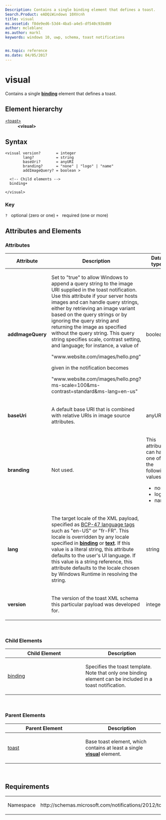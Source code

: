 ```yaml
---
Description: Contains a single binding element that defines a toast.
Search.Product: eADQiWindows 10XVcnh
title: visual
ms.assetid: f8de9ed6-53d4-4ba5-a4e5-df540c93bd89
author: mcleblanc
ms.author: markl
keywords: windows 10, uwp, schema, toast notifications


ms.topic: reference
ms.date: 04/05/2017
---
```


# visual




Contains a single [**binding**](https://msdn.microsoft.com/library/windows/apps/br212854) element that defines a toast.

## Element hierarchy

<dl>
<dt><a href="element-toast.md">&lt;toast&gt;</a></dt>
<dd><b>&lt;visual&gt;</b></dd>
</dl>

## Syntax

``` syntax
<visual version?       = integer
        lang?          = string
        baseUri?       = anyURI
        branding?      = "none" | "logo" | "name"
        addImageQuery? = boolean >

  <!-- Child elements -->
  binding+

</visual>
```

### Key

`?`   optional (zero or one)
`+`   required (one or more)

## Attributes and Elements


### Attributes

<table>
<colgroup>
<col width="20%" />
<col width="20%" />
<col width="20%" />
<col width="20%" />
<col width="20%" />
</colgroup>
<thead>
<tr class="header">
<th>Attribute</th>
<th>Description</th>
<th>Data type</th>
<th>Required</th>
<th>Default value</th>
</tr>
</thead>
<tbody>
<tr class="odd">
<td><strong>addImageQuery</strong></td>
<td><p>Set to &quot;true&quot; to allow Windows to append a query string to the image URI supplied in the toast notification. Use this attribute if your server hosts images and can handle query strings, either by retrieving an image variant based on the query strings or by ignoring the query string and returning the image as specified without the query string. This query string specifies scale, contrast setting, and language; for instance, a value of</p>
<p>&quot;www.website.com/images/hello.png&quot;</p>
<p>given in the notification becomes</p>
<p>&quot;www.website.com/images/hello.png?ms-scale=100&amp;ms-contrast=standard&amp;ms-lang=en-us&quot;</p></td>
<td>boolean</td>
<td>No</td>
<td>false</td>
</tr>
<tr class="even">
<td><strong>baseUri</strong></td>
<td><p>A default base URI that is combined with relative URIs in image source attributes.</p></td>
<td>anyURI</td>
<td>No</td>
<td>ms-appx:///</td>
</tr>
<tr class="odd">
<td><strong>branding</strong></td>
<td><p>Not used.</p></td>
<td><p>This attribute can have one of the following values:</p>
<ul>
<li>none</li>
<li>logo</li>
<li>name</li>
</ul></td>
<td>No</td>
<td>None</td>
</tr>
<tr class="even">
<td><strong>lang</strong></td>
<td><p>The target locale of the XML payload, specified as <a href="https://go.microsoft.com/fwlink/p/?linkid=227302">BCP-47 language tags</a>  such as &quot;en-US&quot; or &quot;fr-FR&quot;. This locale is overridden by any locale specified in <a href="element-binding.md"><strong>binding</strong></a> or <a href="element-text.md"><strong>text</strong></a>. If this value is a literal string, this attribute defaults to the user's UI language. If this value is a string reference, this attribute defaults to the locale chosen by Windows Runtime in resolving the string.</p></td>
<td>string</td>
<td>No</td>
<td>None</td>
</tr>
<tr class="odd">
<td><strong>version</strong></td>
<td><p>The version of the toast XML schema this particular payload was developed for.</p></td>
<td>integer</td>
<td>No</td>
<td>1</td>
</tr>
</tbody>
</table>

 

### Child Elements

<table>
<colgroup>
<col width="50%" />
<col width="50%" />
</colgroup>
<thead>
<tr class="header">
<th>Child Element</th>
<th>Description</th>
</tr>
</thead>
<tbody>
<tr class="odd">
<td><a href="element-binding.md">binding</a> </td>
<td><p>Specifies the toast template. Note that only one binding element can be included in a toast notification.</p></td>
</tr>
</tbody>
</table>

 

### Parent Elements

<table>
<colgroup>
<col width="50%" />
<col width="50%" />
</colgroup>
<thead>
<tr class="header">
<th>Parent Element</th>
<th>Description</th>
</tr>
</thead>
<tbody>
<tr class="odd">
<td><a href="element-toast.md">toast</a> </td>
<td><p>Base toast element, which contains at least a single <a href="element-visual.md"><strong>visual</strong></a>  element.</p></td>
</tr>
</tbody>
</table>

 

## Requirements

<table>
<colgroup>
<col width="50%" />
<col width="50%" />
</colgroup>
<tbody>
<tr class="odd">
<td><p>Namespace</p></td>
<td><p>http://schemas.microsoft.com/notifications/2012/toast.xsd</p></td>
</tr>
</tbody>
</table>

 

 



